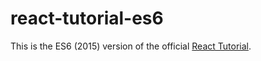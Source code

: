 # react-tutorial-es6
This is the ES6 (2015) version of the official [React Tutorial](http://facebook.github.io/react/docs/tutorial.html).
